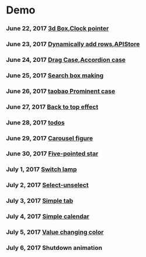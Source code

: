 # Demo #
### June 22, 2017 [3d Box](https://github.com/onlyhappy/Demo/blob/master/3d%20Box.html),[Clock pointer](https://github.com/onlyhappy/Demo/blob/master/Clock%20pointer.html)
### June 23, 2017 [Dynamically add rows](https://github.com/onlyhappy/Demo/blob/master/Dynamically%20add%20rows.html),[APIStore](https://github.com/onlyhappy/Demo/tree/master/APIStore)
### June 24, 2017 [Drag Case](https://github.com/onlyhappy/Demo/blob/master/Drag%20Case.html),[Accordion case](https://github.com/onlyhappy/Demo/tree/master/Accordion%20case)
### June 25, 2017 [Search box making](https://github.com/onlyhappy/Demo/tree/master/Search%20box%20making)
### June 26, 2017 [taobao Prominent case](https://github.com/onlyhappy/Demo/tree/master/taobao%20Prominent%20case)
### June 27, 2017 [Back to top effect](https://github.com/onlyhappy/Demo/tree/master/Back%20to%20top%20effect)
### June 28, 2017 [todos](https://github.com/onlyhappy/Demo/tree/master/todos)
### June 29, 2017 [Carousel figure](https://github.com/onlyhappy/Demo/tree/master/Carousel%20figure)
### June 30, 2017 [Five-pointed star](https://github.com/onlyhappy/Demo/blob/master/Five-pointed%20star.html)
### July 1, 2017 [Switch lamp](https://github.com/onlyhappy/Demo/blob/master/Switch%20lamp.html)
### July 2, 2017 [Select-unselect](https://github.com/onlyhappy/Demo/blob/master/Select-unselect.html)
### July 3, 2017 [Simple tab](https://github.com/onlyhappy/Demo/blob/master/Simple%20tab.html)
### July 4, 2017 [Simple calendar](https://github.com/onlyhappy/Demo/blob/master/Simple%20calendar.html)
### July 5, 2017 [Value changing color](https://github.com/onlyhappy/Demo/blob/master/Value%20changing%20color.html)
### July 6, 2017 Shutdown animation